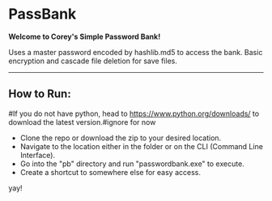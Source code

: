 # PassBank

**Welcome to Corey's Simple Password Bank!**

Uses a master password encoded by hashlib.md5 to access the bank.
Basic encryption and cascade file deletion for save files.
_____________________________________________
## How to Run:

#If you do not have python, head to https://www.python.org/downloads/ to download the latest version.#ignore for now

* Clone the repo or download the zip to your desired location.
* Navigate to the location either in the folder or on the CLI (Command Line Interface).
* Go into the "pb" directory and run "passwordbank.exe" to execute. 
* Create a shortcut to somewhere else for easy access.

yay!
